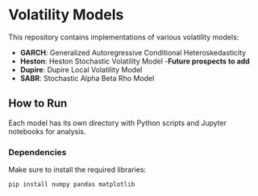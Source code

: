 # Volatility Models

This repository contains implementations of various volatility models:

- **GARCH**: Generalized Autoregressive Conditional Heteroskedasticity
- **Heston**: Heston Stochastic Volatility Model
-**Future prospects to add**
- **Dupire**: Dupire Local Volatility Model
- **SABR**: Stochastic Alpha Beta Rho Model

## How to Run

Each model has its own directory with Python scripts and Jupyter notebooks for analysis.

### Dependencies

Make sure to install the required libraries:
```bash
pip install numpy pandas matplotlib
